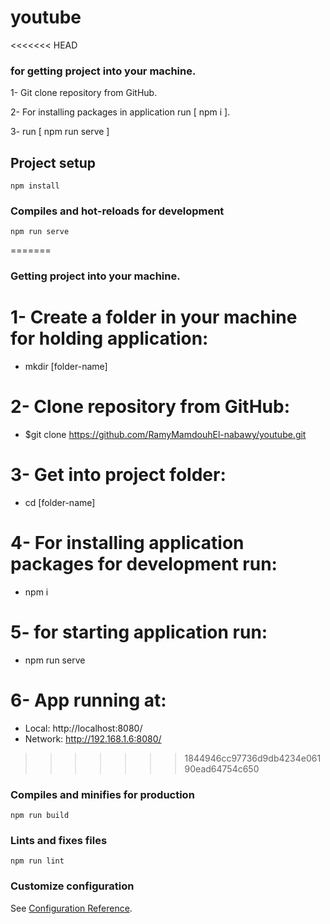 # youtube

<<<<<<< HEAD

### for getting project into your machine.

1- Git clone repository from GitHub.

2- For installing packages in application run [ npm i ].

3- run [ npm run serve ]



## Project setup
```
npm install
```

### Compiles and hot-reloads for development
```
npm run serve
```
=======
### Getting project into your machine.

# 1- Create a folder in your machine for holding application:
- mkdir [folder-name]


# 2- Clone repository from GitHub:
- $git clone https://github.com/RamyMamdouhEl-nabawy/youtube.git


# 3- Get into project folder:
- cd [folder-name]


# 4- For installing application packages for development run:
- npm i 


# 5- for starting application run:
- npm run serve


# 6- App running at:
- Local:   http://localhost:8080/
- Network: http://192.168.1.6:8080/


>>>>>>> 1844946cc97736d9db4234e06190ead64754c650

### Compiles and minifies for production
```
npm run build
```

### Lints and fixes files
```
npm run lint
```

### Customize configuration
See [Configuration Reference](https://cli.vuejs.org/config/).

